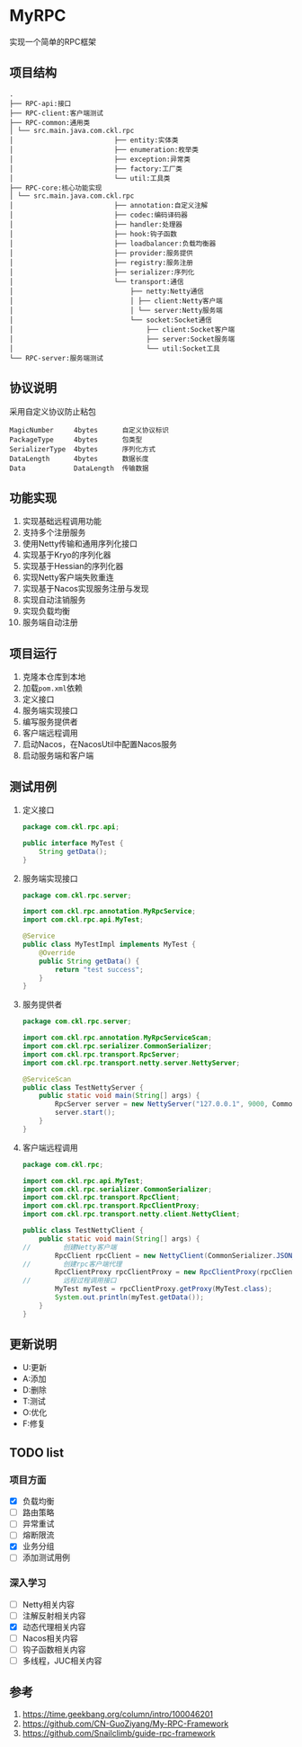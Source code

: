 # MyRPC

实现一个简单的RPC框架

## 项目结构

```
.
├── RPC-api:接口
├── RPC-client:客户端测试    
├── RPC-common:通用类
│ └── src.main.java.com.ckl.rpc
│                         ├── entity:实体类        
│                         ├── enumeration:枚举类
│                         ├── exception:异常类
│                         ├── factory:工厂类
│                         └── util:工具类
├── RPC-core:核心功能实现
│ └── src.main.java.com.ckl.rpc
│                         ├── annotation:自定义注解
│                         ├── codec:编码译码器
│                         ├── handler:处理器
│                         ├── hook:钩子函数
│                         ├── loadbalancer:负载均衡器
│                         ├── provider:服务提供
│                         ├── registry:服务注册
│                         ├── serializer:序列化
│                         └── transport:通信
│                             ├── netty:Netty通信
│                             │ ├── client:Netty客户端
│                             │ └── server:Netty服务端
│                             └── socket:Socket通信
│                                 ├── client:Socket客户端
│                                 ├── server:Socket服务端
│                                 └── util:Socket工具
└── RPC-server:服务端测试 
```

## 协议说明

采用自定义协议防止粘包

```
MagicNumber     4bytes      自定义协议标识
PackageType     4bytes      包类型
SerializerType  4bytes      序列化方式
DataLength      4bytes      数据长度
Data            DataLength  传输数据   
```

## 功能实现

1. 实现基础远程调用功能
2. 支持多个注册服务
3. 使用Netty传输和通用序列化接口
4. 实现基于Kryo的序列化器
5. 实现基于Hessian的序列化器
6. 实现Netty客户端失败重连
7. 实现基于Nacos实现服务注册与发现
8. 实现自动注销服务
9. 实现负载均衡
10. 服务端自动注册

## 项目运行

1. 克隆本仓库到本地
2. 加载`pom.xml`依赖
3. 定义接口
4. 服务端实现接口
5. 编写服务提供者
6. 客户端远程调用
7. 启动Nacos，在NacosUtil中配置Nacos服务
8. 启动服务端和客户端

## 测试用例

1. 定义接口
    ```java
    package com.ckl.rpc.api;
   
    public interface MyTest {
        String getData();
    }
    ```
2. 服务端实现接口
    ```java
    package com.ckl.rpc.server;
   
    import com.ckl.rpc.annotation.MyRpcService;
    import com.ckl.rpc.api.MyTest;
   
    @Service
    public class MyTestImpl implements MyTest {
        @Override
        public String getData() {
            return "test success";
        }
    }
    ```
3. 服务提供者
    ```java
    package com.ckl.rpc.server;
    
    import com.ckl.rpc.annotation.MyRpcServiceScan;
    import com.ckl.rpc.serializer.CommonSerializer;
    import com.ckl.rpc.transport.RpcServer;
    import com.ckl.rpc.transport.netty.server.NettyServer;
    
    @ServiceScan
    public class TestNettyServer {
        public static void main(String[] args) {
            RpcServer server = new NettyServer("127.0.0.1", 9000, CommonSerializer.JSON_SERIALIZER);
            server.start();
        }
    }
    ```
4. 客户端远程调用

   ```java
   package com.ckl.rpc;
   
   import com.ckl.rpc.api.MyTest;
   import com.ckl.rpc.serializer.CommonSerializer;
   import com.ckl.rpc.transport.RpcClient;
   import com.ckl.rpc.transport.RpcClientProxy;
   import com.ckl.rpc.transport.netty.client.NettyClient;
   
   public class TestNettyClient {
       public static void main(String[] args) {
   //        创建Netty客户端
           RpcClient rpcClient = new NettyClient(CommonSerializer.JSON_SERIALIZER);
   //        创建rpc客户端代理
           RpcClientProxy rpcClientProxy = new RpcClientProxy(rpcClient);
   //        远程过程调用接口
           MyTest myTest = rpcClientProxy.getProxy(MyTest.class);
           System.out.println(myTest.getData());
       }
   }
   ```

## 更新说明

- U:更新
- A:添加
- D:删除
- T:测试
- O:优化
- F:修复

## TODO list

### 项目方面

- [x] 负载均衡
- [ ] 路由策略
- [ ] 异常重试
- [ ] 熔断限流
- [x] 业务分组
- [ ] 添加测试用例

### 深入学习

- [ ] Netty相关内容
- [ ] 注解反射相关内容
- [x] 动态代理相关内容
- [ ] Nacos相关内容
- [ ] 钩子函数相关内容
- [ ] 多线程，JUC相关内容

## 参考

1. https://time.geekbang.org/column/intro/100046201
2. https://github.com/CN-GuoZiyang/My-RPC-Framework
3. https://github.com/Snailclimb/guide-rpc-framework